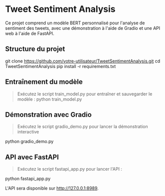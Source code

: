 # Tweet Sentiment Analysis

Ce projet comprend un modèle BERT personnalisé pour l'analyse de sentiment des tweets, avec une démonstration à l'aide de Gradio et une API web à l'aide de FastAPI.

## Structure du projet

git clone https://github.com/votre-utilisateur/TweetSentimentAnalysis.git
cd TweetSentimentAnalysis
pip install -r requirements.txt

## Entraînement du modèle
> Exécutez le script train_model.py pour entraîner et sauvegarder le modèle :
python train_model.py

## Démonstration avec Gradio
> Exécutez le script gradio_demo.py pour lancer la démonstration interactive

python gradio_demo.py

## API avec FastAPI
> Exécutez le script fastapi_app.py pour lancer l'API :

python fastapi_app.py

L'API sera disponible sur http://127.0.0.1:8989.

